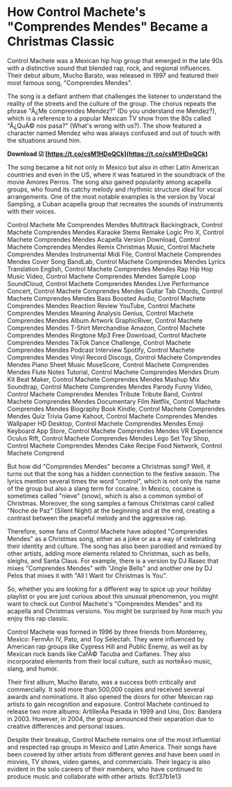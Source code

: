 
 
# How Control Machete's "Comprendes Mendes" Became a Christmas Classic
 
Control Machete was a Mexican hip hop group that emerged in the late 90s with a distinctive sound that blended rap, rock, and regional influences. Their debut album, Mucho Barato, was released in 1997 and featured their most famous song, "Comprendes Mendes".
 
The song is a defiant anthem that challenges the listener to understand the reality of the streets and the culture of the group. The chorus repeats the phrase "Â¿Me comprendes Mendez?" (Do you understand me Mendez?), which is a reference to a popular Mexican TV show from the 80s called "Â¿QuÃ© nos pasa?" (What's wrong with us?). The show featured a character named Mendez who was always confused and out of touch with the situations around him.
 
**Download ☑ [https://t.co/csM1HDoQCk](https://t.co/csM1HDoQCk)**


 
The song became a hit not only in Mexico but also in other Latin American countries and even in the US, where it was featured in the soundtrack of the movie Amores Perros. The song also gained popularity among acapella groups, who found its catchy melody and rhythmic structure ideal for vocal arrangements. One of the most notable examples is the version by Vocal Sampling, a Cuban acapella group that recreates the sounds of instruments with their voices.
 
Control Machete Me Comprendes Mendes Multitrack Backingtrack,  Control Machete Comprendes Mendes Karaoke Stems Remake Logic Pro X,  Control Machete Comprendes Mendes Acapella Version Download,  Control Machete Comprendes Mendes Remix Christmas Music,  Control Machete Comprendes Mendes Instrumental Midi File,  Control Machete Comprendes Mendes Cover Song BandLab,  Control Machete Comprendes Mendes Lyrics Translation English,  Control Machete Comprendes Mendes Rap Hip Hop Music Video,  Control Machete Comprendes Mendes Sample Loop SoundCloud,  Control Machete Comprendes Mendes Live Performance Concert,  Control Machete Comprendes Mendes Guitar Tab Chords,  Control Machete Comprendes Mendes Bass Boosted Audio,  Control Machete Comprendes Mendes Reaction Review YouTube,  Control Machete Comprendes Mendes Meaning Analysis Genius,  Control Machete Comprendes Mendes Album Artwork GraphicRiver,  Control Machete Comprendes Mendes T-Shirt Merchandise Amazon,  Control Machete Comprendes Mendes Ringtone Mp3 Free Download,  Control Machete Comprendes Mendes TikTok Dance Challenge,  Control Machete Comprendes Mendes Podcast Interview Spotify,  Control Machete Comprendes Mendes Vinyl Record Discogs,  Control Machete Comprendes Mendes Piano Sheet Music MuseScore,  Control Machete Comprendes Mendes Flute Notes Tutorial,  Control Machete Comprendes Mendes Drum Kit Beat Maker,  Control Machete Comprendes Mendes Mashup Mix Soundtrap,  Control Machete Comprendes Mendes Parody Funny Video,  Control Machete Comprendes Mendes Tribute Tribute Band,  Control Machete Comprendes Mendes Documentary Film Netflix,  Control Machete Comprendes Mendes Biography Book Kindle,  Control Machete Comprendes Mendes Quiz Trivia Game Kahoot,  Control Machete Comprendes Mendes Wallpaper HD Desktop,  Control Machete Comprendes Mendes Emoji Keyboard App Store,  Control Machete Comprendes Mendes VR Experience Oculus Rift,  Control Machete Comprendes Mendes Lego Set Toy Shop,  Control Machete Comprendes Mendes Cake Recipe Food Network,  Control Machete Comprend
 
But how did "Comprendes Mendes" become a Christmas song? Well, it turns out that the song has a hidden connection to the festive season. The lyrics mention several times the word "control", which is not only the name of the group but also a slang term for cocaine. In Mexico, cocaine is sometimes called "nieve" (snow), which is also a common symbol of Christmas. Moreover, the song samples a famous Christmas carol called "Noche de Paz" (Silent Night) at the beginning and at the end, creating a contrast between the peaceful melody and the aggressive rap.
 
Therefore, some fans of Control Machete have adopted "Comprendes Mendes" as a Christmas song, either as a joke or as a way of celebrating their identity and culture. The song has also been parodied and remixed by other artists, adding more elements related to Christmas, such as bells, sleighs, and Santa Claus. For example, there is a version by DJ Rasec that mixes "Comprendes Mendes" with "Jingle Bells" and another one by DJ Pelos that mixes it with "All I Want for Christmas Is You".
 
So, whether you are looking for a different way to spice up your holiday playlist or you are just curious about this unusual phenomenon, you might want to check out Control Machete's "Comprendes Mendes" and its acapella and Christmas versions. You might be surprised by how much you enjoy this rap classic.
  
Control Machete was formed in 1996 by three friends from Monterrey, Mexico: FermÃ­n IV, Pato, and Toy Selectah. They were influenced by American rap groups like Cypress Hill and Public Enemy, as well as by Mexican rock bands like CafÃ© Tacuba and Caifanes. They also incorporated elements from their local culture, such as norteÃ±o music, slang, and humor.
 
Their first album, Mucho Barato, was a success both critically and commercially. It sold more than 500,000 copies and received several awards and nominations. It also opened the doors for other Mexican rap artists to gain recognition and exposure. Control Machete continued to release two more albums: ArtillerÃ­a Pesada in 1999 and Uno, Dos: Bandera in 2003. However, in 2004, the group announced their separation due to creative differences and personal issues.
 
Despite their breakup, Control Machete remains one of the most influential and respected rap groups in Mexico and Latin America. Their songs have been covered by other artists from different genres and have been used in movies, TV shows, video games, and commercials. Their legacy is also evident in the solo careers of their members, who have continued to produce music and collaborate with other artists.
 8cf37b1e13
 
